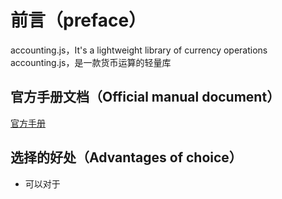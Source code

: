 # 前言（preface）
accounting.js，It's a lightweight library of currency operations
accounting.js，是一款货币运算的轻量库

## 官方手册文档（Official manual document）
[官方手册](http://openexchangerates.github.io/accounting.js/)

## 选择的好处（Advantages of choice）

- 可以对于
